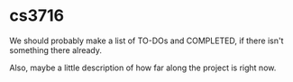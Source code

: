 # cs3716

We should probably make a list of TO-DOs and COMPLETED, if there isn't something there already.

Also, maybe a little description of how far along the project is right now.
